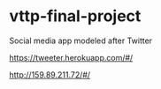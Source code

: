 # vttp-final-project

Social media app modeled after Twitter

https://tweeter.herokuapp.com/#/

http://159.89.211.72/#/
